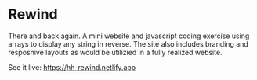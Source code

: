 # Rewind
There and back again. A mini website and javascript coding exercise using arrays to display any string in reverse.
The site also includes branding and resposnive layouts as would be utilizied in a fully realized website.

See it live: https://hh-rewind.netlify.app
